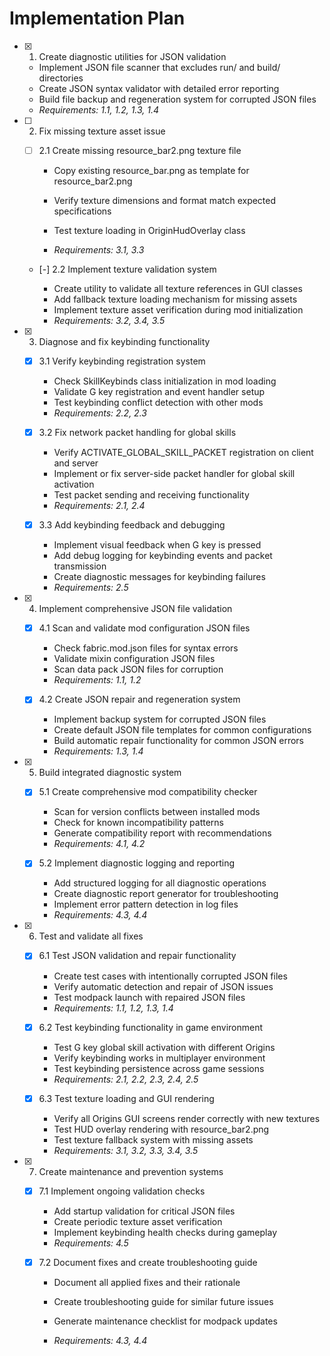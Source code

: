 # Implementation Plan

- [x] 1. Create diagnostic utilities for JSON validation

  - Implement JSON file scanner that excludes run/ and build/ directories
  - Create JSON syntax validator with detailed error reporting
  - Build file backup and regeneration system for corrupted JSON files
  - _Requirements: 1.1, 1.2, 1.3, 1.4_

- [ ] 2. Fix missing texture asset issue

  - [ ] 2.1 Create missing resource_bar2.png texture file

    - Copy existing resource_bar.png as template for resource_bar2.png
    - Verify texture dimensions and format match expected specifications

    - Test texture loading in OriginHudOverlay class
    - _Requirements: 3.1, 3.3_

  - [-] 2.2 Implement texture validation system

    - Create utility to validate all texture references in GUI classes
    - Add fallback texture loading mechanism for missing assets
    - Implement texture asset verification during mod initialization
    - _Requirements: 3.2, 3.4, 3.5_

- [x] 3. Diagnose and fix keybinding functionality

  - [x] 3.1 Verify keybinding registration system

    - Check SkillKeybinds class initialization in mod loading
    - Validate G key registration and event handler setup
    - Test keybinding conflict detection with other mods
    - _Requirements: 2.2, 2.3_

  - [x] 3.2 Fix network packet handling for global skills

    - Verify ACTIVATE_GLOBAL_SKILL_PACKET registration on client and server
    - Implement or fix server-side packet handler for global skill activation
    - Test packet sending and receiving functionality
    - _Requirements: 2.1, 2.4_

  - [x] 3.3 Add keybinding feedback and debugging

    - Implement visual feedback when G key is pressed
    - Add debug logging for keybinding events and packet transmission
    - Create diagnostic messages for keybinding failures
    - _Requirements: 2.5_

- [x] 4. Implement comprehensive JSON file validation

  - [x] 4.1 Scan and validate mod configuration JSON files

    - Check fabric.mod.json files for syntax errors
    - Validate mixin configuration JSON files
    - Scan data pack JSON files for corruption
    - _Requirements: 1.1, 1.2_

  - [x] 4.2 Create JSON repair and regeneration system

    - Implement backup system for corrupted JSON files
    - Create default JSON file templates for common configurations
    - Build automatic repair functionality for common JSON errors
    - _Requirements: 1.3, 1.4_

- [x] 5. Build integrated diagnostic system

  - [x] 5.1 Create comprehensive mod compatibility checker

    - Scan for version conflicts between installed mods
    - Check for known incompatibility patterns
    - Generate compatibility report with recommendations
    - _Requirements: 4.1, 4.2_

  - [x] 5.2 Implement diagnostic logging and reporting

    - Add structured logging for all diagnostic operations
    - Create diagnostic report generator for troubleshooting
    - Implement error pattern detection in log files
    - _Requirements: 4.3, 4.4_

- [x] 6. Test and validate all fixes

  - [x] 6.1 Test JSON validation and repair functionality

    - Create test cases with intentionally corrupted JSON files
    - Verify automatic detection and repair of JSON issues
    - Test modpack launch with repaired JSON files
    - _Requirements: 1.1, 1.2, 1.3, 1.4_

  - [x] 6.2 Test keybinding functionality in game environment

    - Test G key global skill activation with different Origins
    - Verify keybinding works in multiplayer environment
    - Test keybinding persistence across game sessions
    - _Requirements: 2.1, 2.2, 2.3, 2.4, 2.5_

  - [x] 6.3 Test texture loading and GUI rendering

    - Verify all Origins GUI screens render correctly with new textures
    - Test HUD overlay rendering with resource_bar2.png
    - Test texture fallback system with missing assets
    - _Requirements: 3.1, 3.2, 3.3, 3.4, 3.5_

- [x] 7. Create maintenance and prevention systems

  - [x] 7.1 Implement ongoing validation checks

    - Add startup validation for critical JSON files
    - Create periodic texture asset verification
    - Implement keybinding health checks during gameplay
    - _Requirements: 4.5_

  - [x] 7.2 Document fixes and create troubleshooting guide

    - Document all applied fixes and their rationale
    - Create troubleshooting guide for similar future issues

    - Generate maintenance checklist for modpack updates
    - _Requirements: 4.3, 4.4_
